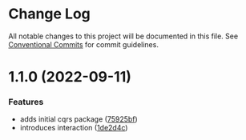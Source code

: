 # Change Log

All notable changes to this project will be documented in this file.
See [Conventional Commits](https://conventionalcommits.org) for commit guidelines.

# 1.1.0 (2022-09-11)


### Features

* adds initial cqrs package ([75925bf](https://github.com/avanzu/node-packages/commit/75925bf556df3eae4754bceb596ca43ce9d38669))
* introduces interaction ([1de2d4c](https://github.com/avanzu/node-packages/commit/1de2d4cacc2b055334b9438f613911cd3889ac62))
